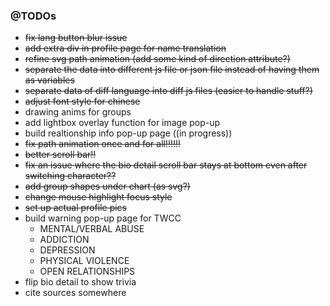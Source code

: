 
### @TODOs
- ~~fix lang button blur issue~~
- ~~add extra div in profile page for name translation~~
- ~~refine svg path animation (add some kind of direction attribute?)~~
- ~~separate the data into different js file or json file instead of having them as variables~~
- ~~separate data of diff language into diff js files (easier to handle stuff?)~~
- ~~adjust font style for chinese~~
- drawing anims for groups
- add lightbox overlay function for image pop-up
- build realtionship info pop-up page ((in progress))
- ~~fix path animation once and for all!!!!!!~~
- ~~better scroll bar!!~~
- ~~fix an issue where the bio detail scroll bar stays at bottom even after switching character??~~
- ~~add group shapes under chart (as svg?)~~
- ~~change mouse highlight focus style~~
- ~~set up actual profile pics~~
- build warning pop-up page for TWCC
  - MENTAL/VERBAL ABUSE
  - ADDICTION
  - DEPRESSION
  - PHYSICAL VIOLENCE
  - OPEN RELATIONSHIPS
- flip bio detail to show trivia  
- cite sources somewhere
